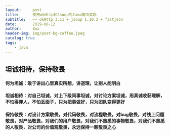 ```yaml
---
layout:     post
title:      使用okHttp和Jsoup的Java爬虫实现
subtitle:   —— okHttp 3.11 + jsoup 1.10.3 + fastjson
date:       2019-08-12
author:     Zwx
header-img: img/post-bg-coffee.jpeg
catalog: true
tags:
    - java
---
```



## 坦诚相待，保持敬畏
   
#### 何为坦诚：敢于讲出心里真实所想，讲道理，让别人能明白
####  坦诚相待：对自己坦诚，对上下级同事坦诚，对讨论方案坦诚，用真诚收获理解，不怕得罪人，不怕丢面子，只为把事做好，只为团队变得更好
####  保持敬畏：对设计方案敬畏，对代码敬畏，对流程敬畏，对bug敬畏，对线上问题敬畏，对产品敬畏，对我们的用户敬畏，对我们不熟悉的事物敬畏，对我们不熟悉的人敬畏，对公司的价值观敬畏，永远保持一颗敬畏之心

